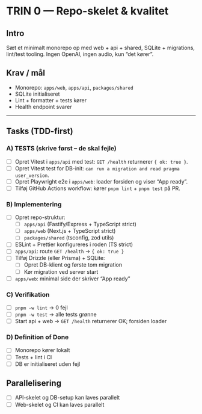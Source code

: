 # TRIN 0 — Repo-skelet & kvalitet

## Intro
Sæt et minimalt monorepo op med web + api + shared, SQLite + migrations, lint/test tooling. Ingen OpenAI, ingen audio, kun “det kører”.

## Krav / mål
- Monorepo: `apps/web`, `apps/api`, `packages/shared`
- SQLite initialiseret
- Lint + formatter + tests kører
- Health endpoint svarer

---

## Tasks (TDD-first)

### A) TESTS (skrive først – de skal fejle)
- [ ] Opret Vitest i `apps/api` med test: `GET /health` returnerer `{ ok: true }`.
- [ ] Opret Vitest test for DB-init: `can run a migration and read pragma user_version`.
- [ ] Opret Playwright e2e i `apps/web`: loader forsiden og viser “App ready”.
- [ ] Tilføj GitHub Actions workflow: kører `pnpm lint` + `pnpm test` på PR.

### B) Implementering
- [ ] Opret repo-struktur:
  - [ ] `apps/api` (Fastify/Express + TypeScript strict)
  - [ ] `apps/web` (Next.js + TypeScript strict)
  - [ ] `packages/shared` (tsconfig, zod utils)
- [ ] ESLint + Prettier konfigureres i roden (TS strict)
- [ ] `apps/api`: route `GET /health` → `{ ok: true }`
- [ ] Tilføj Drizzle (eller Prisma) + SQLite:
  - [ ] Opret DB-klient og første tom migration
  - [ ] Kør migration ved server start
- [ ] `apps/web`: minimal side der skriver “App ready”

### C) Verifikation
- [ ] `pnpm -w lint` → 0 fejl
- [ ] `pnpm -w test` → alle tests grønne
- [ ] Start api + web → `GET /health` returnerer OK; forsiden loader

### D) Definition of Done
- [ ] Monorepo kører lokalt
- [ ] Tests + lint i CI
- [ ] DB er initialiseret uden fejl

## Parallelisering
- [ ] API-skelet og DB-setup kan laves parallelt
- [ ] Web-skelet og CI kan laves parallelt
